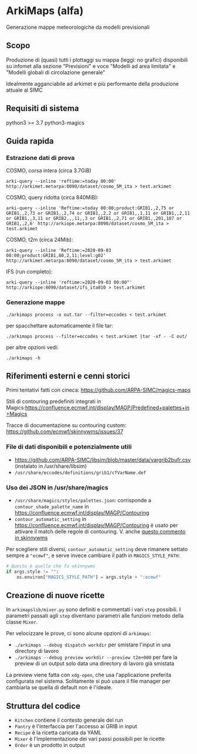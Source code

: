 # ArkiMaps (alfa)
Generazione mappe meteorologiche da modelli previsionali

## Scopo
Produzione di (quasi) tutti i plottaggi su mappa (leggi: no grafici) disponibili su infomet alla sezione "Previsioni" e voce "Modelli ad area limitata" e "Modelli globali di circolazione generale"

Idealmente agganciabile ad arkimet e più performante della produzione attuale al SIMC

## Requisiti di sistema

python3 >= 3.7
python3-magics

## Guida rapida

### Estrazione dati di prova

COSMO, corsa intera (circa 3.7GiB)
```
arki-query --inline 'reftime:=today 00:00' http://arkimet.metarpa:8090/dataset/cosmo_5M_ita > test.arkimet
```

COSMO, query ridotta (circa 840MiB):
```
arki-query --inline 'Reftime:=today 00:00;product:GRIB1,,2,75 or GRIB1,,2,73 or GRIB1,,2,74 or GRIB1,,2,2 or GRIB1,,1,11 or GRIB1,,2,11 or GRIB1,,3,11 or GRIB2,,,11,,3 or GRIB1,,2,71 or GRIB1,,201,187 or GRIB1,,2,6' http://arkiope.metarpa:8090/dataset/cosmo_5M_ita > test.arkimet
```

COSMO, t2m (circa 24Mib):
```
arki-query --inline 'Reftime:=2020-09-03 00:00;product:GRIB1,80,2,11;level:g02' http://arkimet.metarpa:8090/dataset/cosmo_5M_ita > test.arkimet
```

IFS (run completo):
```
arki-query --inline 'reftime:=2020-09-03 00:00"' http://arkiope:8090/dataset/ifs_ita010 > test.arkimet
```

### Generazione mappe

```
./arkimaps process -o out.tar --filter=eccodes < test.arkimet
```

per spacchettare automaticamente il file tar:
```
./arkimaps process --filter=eccodes < test.arkimet |tar -xf - -C out/
```

per altre opzioni vedi:
```
./arkimaps -h
```

## Riferimenti esterni e cenni storici

Primi tentativi fatti con cineca: https://github.com/ARPA-SIMC/magics-maps

Stili di contouring predefiniti integrati in Magics:https://confluence.ecmwf.int/display/MAGP/Predefined+palettes+in+Magics 

Tracce di documentazione su contouring custom: https://github.com/ecmwf/skinnywms/issues/37

### File di dati disponibili e potenzialmente utili

* https://github.com/ARPA-SIMC/libsim/blob/master/data/vargrib2bufr.csv (instalato in /usr/share/libsim)
* `/usr/share/eccodes/definitions/grib1/cfVarName.def`


### Uso dei JSON in /usr/share/magics

* `/usr/share/magics/styles/palettes.json`: corrisponde a
  `contour_shade_palette_name` in <https://confluence.ecmwf.int/display/MAGP/Contouring>
* `contour_automatic_setting` in
  <https://confluence.ecmwf.int/display/MAGP/Contouring> è usato per attivare
  il match delle regole di contouring. V. anche [questo commento in skinnywms](https://github.com/ecmwf/skinnywms/issues/37#issuecomment-562215449)

Per scegliere stili diversi, `contour_automatic_setting` deve rimanere settato
sempre a `"ecmwf"`, e serve invece cambiare il path in `MAGICS_STYLE_PATH`:

```py
# Questo è quello che fa skinnywms
if args.style != "":
    os.environ["MAGICS_STYLE_PATH"] = args.style + ":ecmwf"
```

## Creazione di nuove ricette

In `arkimapslib/mixer.py` sono definiti e commentati i vari `step` possibili. I
parametri passati agli `step` diventano parametri alle funzioni metodo della
classe `Mixer`.

Per velocizzare le prove, ci sono alcune opzioni di `arkimaps`:

 * `./arkimaps --debug dispatch workdir` per smistare l'input in
   una directory di lavoro
 * `./arkimaps --debug preview workdir --preview t2m+000` per fare la preview
   di un output solo data una directory di lavoro già smistata

La preview viene fatta con `xdg-open`, che usa l'applicazione preferita
configurata nel sistema. Solitamente si può usare il file manager per cambiarla
se quella di default non è l'ideale.


## Struttura del codice

* `Kitchen` contiene il contesto generale del run
* `Pantry` è l'interfaccia per l'accesso ai GRIB in input
* `Recipe` è la ricetta caricata da YAML
* `Mixer` è l'implementazione dei vari passi possibili per le ricette
* `Order` è un prodotto in output
